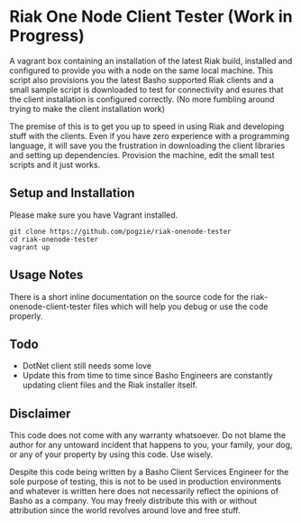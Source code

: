 # Riak One Node Client Tester (Work in Progress)

A vagrant box containing an installation of the latest Riak build, installed and configured to provide you with a node on the same local machine. This script also provisions you the latest Basho supported Riak clients and a small sample script is downloaded to test for connectivity and esures that the client installation is configured correctly. (No more fumbling around trying to make the client installation work)

The premise of this is to get you up to speed in using Riak and developing stuff with the clients. Even if you have zero experience with a programming language, it will save you the frustration in downloading the client libraries and setting up dependencies. Provision the machine, edit the small test scripts and it just works.

## Setup and Installation
Please make sure you have Vagrant installed.

```
git clone https://github.com/pogzie/riak-onenode-tester
cd riak-onenode-tester
vagrant up
```

## Usage Notes
There is a short inline documentation on the source code for the riak-onenode-client-tester files which will help you debug or use the code properly.

## Todo
* DotNet client still needs some love
* Update this from time to time since Basho Engineers are constantly updating client files and the Riak installer itself.

## Disclaimer
This code does not come with any warranty whatsoever. Do not blame the author for any untoward incident that happens to you, your family, your dog, or any of your property by using this code. Use wisely.

Despite this code being written by a Basho Client Services Engineer for the sole purpose of testing, this is not to be used in production environments and whatever is written here does not necessarily reflect the opinions of Basho as a company. You may freely distribute this with or without attribution since the world revolves around love and free stuff.
